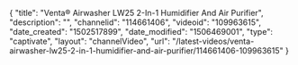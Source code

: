 {
    "title": "Venta&reg; Airwasher LW25 2-In-1 Humidifier And Air Purifier",
    "description": "",
    "channelid": "114661406",
    "videoid": "109963615",
    "date_created": "1502517899",
    "date_modified": "1506469001",
    "type": "captivate",
    "layout": "channelVideo",
    "url": "\/latest-videos\/venta-airwasher-lw25-2-in-1-humidifier-and-air-purifier\/114661406-109963615"
}